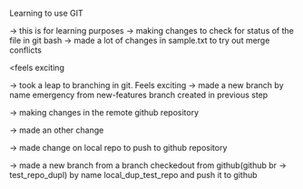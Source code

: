 Learning to use GIT

-> this is for learning purposes
-> making changes to check for status of the file in git bash
-> made a lot of changes in sample.txt to try out merge conflicts

<feels exciting
>

-> took a leap to branching in git. Feels exciting
-> made a new branch by name emergency from new-features branch created in previous step

  
-> making changes in the remote github repository

  -> made an other change

-> made change on local repo to push to github repository

-> made a new branch from a branch checkedout from github(github br -> test_repo_dupl) by name local_dup_test_repo and push it to github